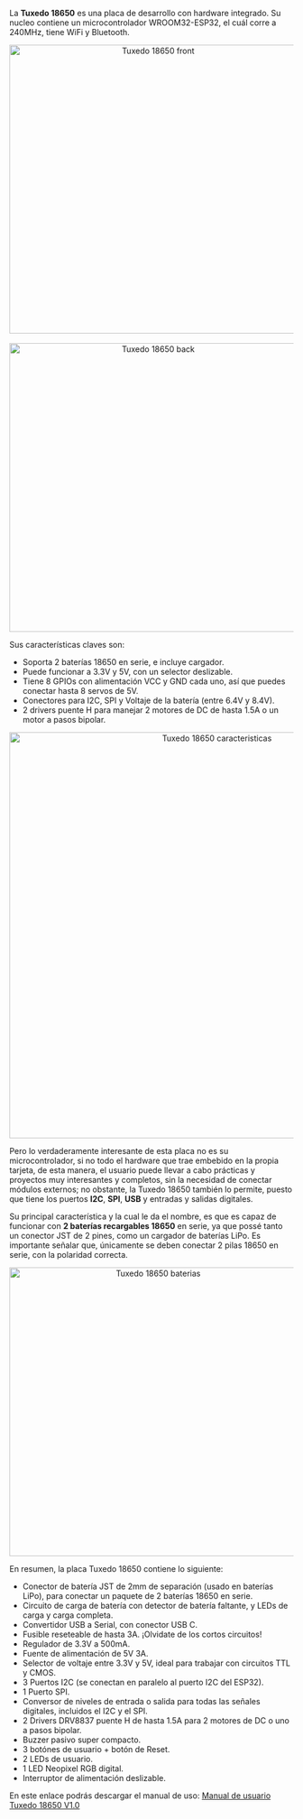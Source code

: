 La **Tuxedo 18650** es una placa de desarrollo con hardware integrado. Su nucleo contiene un microcontrolador WROOM32-ESP32, el cuál corre a 240MHz, tiene WiFi y Bluetooth. 

<p align="center">
  <img src="https://github.com/user-attachments/assets/5fb13976-9757-4182-aaf8-e7b9585a1828" alt="Tuxedo 18650 front" width="512"/>
  <br><br>
  <img src="https://github.com/user-attachments/assets/76dbbbf6-7081-4a05-93e0-28ae0a758c0c" alt="Tuxedo 18650 back" width="512"/>
</p>

Sus características claves son:

- Soporta 2 baterías 18650 en serie, e incluye cargador.
- Puede funcionar a 3.3V y 5V, con un selector deslizable.
- Tiene 8 GPIOs con alimentación VCC y GND cada uno, así que puedes conectar hasta 8 servos de 5V.
- Conectores para I2C, SPI y Voltaje de la batería (entre 6.4V y 8.4V).
- 2 drivers puente H para manejar 2 motores de DC de hasta 1.5A o un motor a pasos bipolar.

<p align="center">
  <img src="https://github.com/user-attachments/assets/475720f7-a143-408e-aa68-63772dfccb01" alt="Tuxedo 18650 caracteristicas" width="720"/>
</p>

Pero lo verdaderamente interesante de esta placa no es su microcontrolador, si no todo el hardware que trae embebido en la propia tarjeta, de esta manera, el usuario puede llevar a cabo prácticas y proyectos muy interesantes y completos, sin la necesidad de conectar módulos externos; no obstante, la Tuxedo 18650 también lo permite, puesto que tiene los puertos **I2C**, **SPI**, **USB** y entradas y salidas digitales.

Su principal característica y la cual le da el nombre, es que es capaz de funcionar con **2 baterías recargables 18650** en serie, ya que possé tanto un conector JST de 2 pines, como un cargador de baterías LiPo. Es importante señalar que, únicamente se deben conectar 2 pilas 18650 en serie, con la polaridad correcta.

<p align="center">
  <img src="https://github.com/user-attachments/assets/6033d193-b3fe-4b9e-a970-f232bfa8e154" alt="Tuxedo 18650 baterias" width="512"/>
</p>

En resumen, la placa Tuxedo 18650 contiene lo siguiente:

- Conector de batería JST de 2mm de separación (usado en baterías LiPo), para conectar un paquete de 2 baterías 18650 en serie.
- Circuito de carga de batería con detector de batería faltante, y LEDs de carga y carga completa.  
- Convertidor USB a Serial, con conector USB C.
- Fusible reseteable de hasta 3A. ¡Olvidate de los cortos circuitos!
- Regulador de 3.3V a 500mA.
- Fuente de alimentación de 5V 3A.
- Selector de voltaje entre 3.3V y 5V, ideal para trabajar con circuitos TTL y CMOS.
- 3 Puertos I2C (se conectan en paralelo al puerto I2C del ESP32).
- 1 Puerto SPI.
- Conversor de niveles de entrada o salida para todas las señales digitales, incluidos el I2C y el SPI.
- 2 Drivers DRV8837 puente H de hasta 1.5A para 2 motores de DC o uno a pasos bipolar.
- Buzzer pasivo super compacto.
- 3 botónes de usuario + botón de Reset.
- 2 LEDs de usuario.
- 1 LED Neopixel RGB digital.
- Interruptor de alimentación deslizable.

En este enlace podrás descargar el manual de uso: [Manual de usuario Tuxedo 18650 V1.0](https://github.com/RocketLauncherCDMX/Tuxedo18650/blob/0786c899abc0366a833ea90629ad312b154c0426/Tuxedo%2018650%20user%20manual%20V1.0.pdf)
